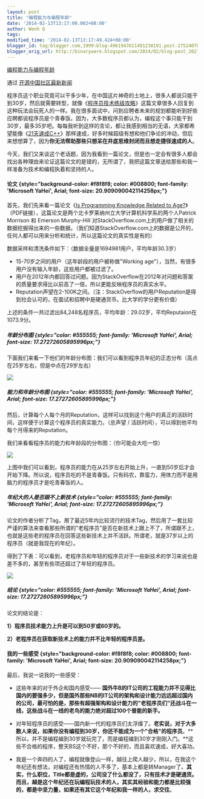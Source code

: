 ```yaml
---
layout: post
title: "编程能力与编程年龄"
date: '2014-02-13T13:17:00.002+08:00'
author: Wenh Q
tags:
modified_time: '2014-02-13T13:17:49.424+08:00'
blogger_id: tag:blogger.com,1999:blog-4961947611491238191.post-2752407886731111383
blogger_orig_url: http://binaryware.blogspot.com/2014/02/blog-post_2027.html
---
```


[编程能力与编程年龄](http://www.oschina.net/news/48779/programming-skills)

通过 [开源中国社区最新新闻](http://www.oschina.net/?from=rss)

程序员这个职业究竟可以干多少年，在中国这片神奇的土地上，很多人都说只能干到30岁，然后就需要转型，就像《[程序员技术练级攻略](http://coolshell.cn/articles/4990.html)》这篇文章很多人回复到这种玩法会玩死人的一样。我在很多面试中，问到应聘者未来的规划都能听到好些应聘都说程序员是个青春饭。因为，大多数程序员都认为，编程这个事只能干到30岁，最多35岁吧。每每我听到这样的言论，都让我感到相当的无语，大家都希望能像《[21天速成C++](http://coolshell.cn/articles/2250.html)》那样速成，好多时候超级有想和他们争论的冲动，但后来想想算了，因为**你无法帮助那些只想呆在井底思维封闭而且想走捷径速成的人**。

今天，我们又来谈这个老话题，因为我看到一篇论文，但是也一定会有很多人都会找出各种理由来论证这篇论文的是错的，无所谓了，我把这篇文章送给那些和我一样准备为技术和编程执着和坚持的人。

#### 论文 {style="background-color: #f8f8f8; color: #008800; font-family: 'Microsoft YaHei', Arial; font-size: 20.909090042114258px;"}

首先，我们先来看一篇论文《[Is Programming Knowledge Related to
Age?](http://people.engr.ncsu.edu/ermurph3/papers/msr13.pdf)》（PDF链接），这篇论文是两个北卡罗莱纳州立大学计算机科学系的两个人Patrick
Morrison 和 Emerson Murphy-Hill
对StackOverflow.com上的用户做了相关的数据挖掘得出来的一些数据。（我们知道StackOverflow.com上的数据是公开的，任何人都可以用来分析和统计，所以这篇论文的真实性是有的）

数据采样和清洗条件如下：（数据全量是1694981用户，平均年龄30.3岁）

-   15-70岁之间的用户（这年龄段的用户被称做"Working
    age"），当然，有很多用户没有输入年龄，这些用户都被过滤了。
-   用户在2012年内都回答过问题。因为StackOverflow在2012年对问题和答案的质量要求得比以前高了一倍，所以更能反映程序员的真实水平。
-   Reputation声望在2-100K之间。（注：StackOverflow的用户Reputation是得到社会认可的，在面试和招聘中是硬通货币。比大学的学分更有价值）

上述的条件一共过滤出84,248名程序员，平均年龄：29.02岁，平均Reputaion在1073.9分。

##### 年龄分布图 {style="color: #555555; font-family: 'Microsoft YaHei', Arial; font-size: 17.27272605895996px;"}

下面我们来看一下他们的年龄分布图：我们可以看到程序员年纪的正态分布（高点在25岁左右，但是中点在29岁左右）

![](http://coolshell.cn/wp-content/uploads/2013/11/StackOverflow-Analysis-01.jpg)

##### 能力和年龄分布图 {style="color: #555555; font-family: 'Microsoft YaHei', Arial; font-size: 17.27272605895996px;"}

然后，计算每个人每个月的Reputation，这样可以找到这个用户的真正的活跃时间，这样便于计算这个程序员的真实能力。（总声望
/ 活跃时间），可以得到他平均每个月得来的Reputation。

我们来看看程序员的能力和年龄段的分布图：（你可能会大吃一惊）

![](http://coolshell.cn/wp-content/uploads/2013/11/StackOverflow-Analysis-02.jpg)

上图中我们可以看到，程序员的能力在从25岁左右开始上升，一直到50岁后才会开始下降。所以说，程序员吃的不是青春饭。只有码农，靠蛮力，用体力而不是用脑力的程序员才是吃青春饭的人。

##### 年纪大的人是否跟不上新技术 {style="color: #555555; font-family: 'Microsoft YaHei', Arial; font-size: 17.27272605895996px;"}

论文的作者分析了Tag，用了最近5年内比较流行的技术Tag，然后用了一套比较严谨的算法来查看那些所谓的"老程序员"是否在新技术上跟上不了，所谓跟不上，也就是这些老的程序员在回答这些新技术上并不活跃。所谓老，就是37岁以上的程序员（就是我现在的年纪）。

得到了下表：可以看到，老程序员和年轻的程序员对于一些新技术的学习来说也是差不多的，甚至有些项还超过了年轻的程序员。

![](http://coolshell.cn/wp-content/uploads/2013/11/StackOverflow-Analysis-03.jpg)

##### 结论 {style="color: #555555; font-family: 'Microsoft YaHei', Arial; font-size: 17.27272605895996px;"}

论文的结论是：

**1）程序员技术能力上升是可以到50岁或60岁的。**

**2）老程序员在获取新技术上的能力并不比年轻的程序员差。**

#### 我的一些感受 {style="background-color: #f8f8f8; color: #008800; font-family: 'Microsoft YaHei', Arial; font-size: 20.909090042114258px;"}

最后，我说一说我的一些感受：

-   这些年来的对于外企和国内感受—— **国外牛B的IT公司的工程能力并不见得比国内的要强多少，但是国外那些NB的IT公司的架构和设计能力远远超过国内的公司，最可怕的是，那些有超强架构和设计能力的"老程序员们"还战斗在一线，这些战斗在一线的老鸟的能力绝对超过100个普能的新手。**

-   对年轻程序员的感受——国内新一代的程序员们太浮燥了。**老实说，对于大多数人来说，如果你没有编程到30岁，你还不能成为一个"合格"的程序员**。**所以，并不是编程编到30岁就玩完了，而是编程编到30岁才刚刚入门。**这些不合格的程序，整天BS这个不好，那个不好的，而且喜欢速成，好大喜功。

-   我是一个奔四的人了，编程就像登山一样，越往上爬人越少，所以，在我这个年纪还有想法，对编程还有热情的人不多了，基本上都是转Manager了。**其实，什么职位，Title都是虚的，公司没了什么都没了，只有技术才是硬通货。而且，越是这个年纪还在玩编程玩技术的人，其实其经验和能力都是比较强的，都是中坚力量，如果还有其它这个年纪和我一样的人，求交往**。
